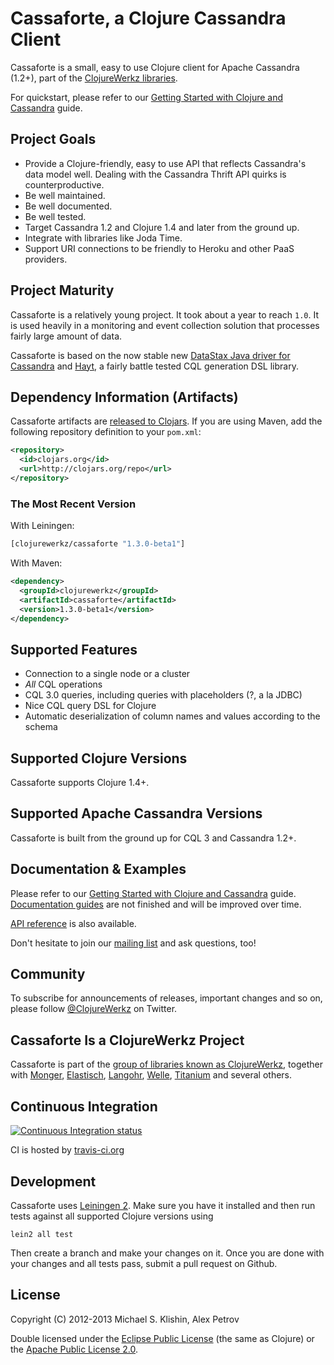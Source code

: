 # Cassaforte, a Clojure Cassandra Client

Cassaforte is a small, easy to use Clojure client for Apache Cassandra
(1.2+), part of the [ClojureWerkz libraries](http://clojurewerkz.org).

For quickstart, please refer to our [Getting Started with Clojure and Cassandra](http://clojurecassandra.info/articles/getting_started.html)
guide.

## Project Goals

 * Provide a Clojure-friendly, easy to use API that reflects Cassandra's data model well. Dealing with the Cassandra Thrift API quirks is counterproductive.
 * Be well maintained.
 * Be well documented.
 * Be well tested.
 * Target Cassandra 1.2 and Clojure 1.4 and later from the ground up.
 * Integrate with libraries like Joda Time.
 * Support URI connections to be friendly to Heroku and other PaaS providers.



## Project Maturity

Cassaforte is a relatively young project. It took about a year to reach `1.0`. It is used heavily in a
monitoring and event collection solution that processes fairly large
amount of data.

Cassaforte is based on the now stable new [DataStax Java driver for
Cassandra](https://github.com/datastax/java-driver) and
[Hayt](https://github.com/mpenet/hayt), a fairly battle tested CQL
generation DSL library.



## Dependency Information (Artifacts)

Cassaforte artifacts are [released to Clojars](https://clojars.org/clojurewerkz/cassaforte). If you are using Maven, add the following repository
definition to your `pom.xml`:

``` xml
<repository>
  <id>clojars.org</id>
  <url>http://clojars.org/repo</url>
</repository>
```

### The Most Recent Version

With Leiningen:

``` clojure
[clojurewerkz/cassaforte "1.3.0-beta1"]
```

With Maven:

``` xml
<dependency>
  <groupId>clojurewerkz</groupId>
  <artifactId>cassaforte</artifactId>
  <version>1.3.0-beta1</version>
</dependency>
```


## Supported Features

 * Connection to a single node or a cluster
 * _All_ CQL operations
 * CQL 3.0 queries, including queries with placeholders (?, a la JDBC)
 * Nice CQL query DSL for Clojure
 * Automatic deserialization of column names and values according to the schema



## Supported Clojure Versions

Cassaforte supports Clojure 1.4+.



## Supported Apache Cassandra Versions

Cassaforte is built from the ground up for CQL 3 and Cassandra 1.2+.



## Documentation & Examples

Please refer to our [Getting Started with Clojure and
Cassandra](http://clojurecassandra.info/articles/getting_started.html)
guide.  [Documentation guides](http://clojurecassandra.info) are not
finished and will be improved over time.

[API reference](http://reference.clojurecassandra.info/) is also available.


Don't hesitate to join our [mailing
list](https://groups.google.com/forum/?fromgroups#!forum/clojure-cassandra)
and ask questions, too!



## Community

To subscribe for announcements of releases, important changes and so on, please follow
[@ClojureWerkz](https://twitter.com/#!/clojurewerkz) on Twitter.


## Cassaforte Is a ClojureWerkz Project

Cassaforte is part of the [group of libraries known as ClojureWerkz](http://clojurewerkz.org), together with
[Monger](http://clojuremongodb.info), [Elastisch](http://clojureelasticsearch.info), [Langohr](http://clojurerabbitmq.info),
[Welle](http://clojureriak.info), [Titanium](http://titanium.clojurewerkz.org) and several others.



## Continuous Integration

[![Continuous Integration status](https://secure.travis-ci.org/clojurewerkz/cassaforte.png)](http://travis-ci.org/clojurewerkz/cassaforte)

CI is hosted by [travis-ci.org](http://travis-ci.org)


## Development

Cassaforte uses [Leiningen 2](https://github.com/technomancy/leiningen/blob/master/doc/TUTORIAL.md). Make
sure you have it installed and then run tests against all supported Clojure versions using

```
lein2 all test
```

Then create a branch and make your changes on it. Once you are done with your changes and all
tests pass, submit a pull request on Github.



## License

Copyright (C) 2012-2013 Michael S. Klishin, Alex Petrov

Double licensed under the [Eclipse Public License](http://www.eclipse.org/legal/epl-v10.html) (the same as Clojure) or
the [Apache Public License 2.0](http://www.apache.org/licenses/LICENSE-2.0.html).
